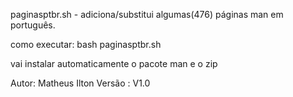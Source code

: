 paginasptbr.sh  -  adiciona/substitui algumas(476) páginas man em português.

como executar:
        bash paginasptbr.sh
        
vai instalar automaticamente o pacote man e o zip


Autor:  Matheus Ilton
Versão : V1.0
